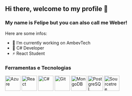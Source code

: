 ## Hi there, welcome to my profile 👋
### My name is Felipe but you can also call me Weber!


Here are some infos:

- 🔭 I’m currently working on AmbevTech
- 🌱 C# Developer
- ⚡ React Student

### Ferramentas e Tecnologias

<div align="left">
<img alt="Azure" src="https://cdn.jsdelivr.net/gh/devicons/devicon/icons/azure/azure-original.svg" width="50" height="50"/>
<img alt="React" src="https://cdn.jsdelivr.net/gh/devicons/devicon/icons/react/react-original.svg" width="50" height="50"/>
<img alt="C#" src="https://cdn.jsdelivr.net/gh/devicons/devicon/icons/csharp/csharp-original.svg" width="50" height="50"/>
<img alt="Git" src="https://cdn.jsdelivr.net/gh/devicons/devicon/icons/git/git-original.svg" width="50" height="50"/>         
<img alt="MongoDB" src="https://cdn.jsdelivr.net/gh/devicons/devicon/icons/mongodb/mongodb-original.svg" width="50" height="50"/>
<img alt="PostgreSQL" src="https://cdn.jsdelivr.net/gh/devicons/devicon/icons/postgresql/postgresql-original.svg" width="50" height="50"/>
<img alt="Sourcetree" src="https://cdn.jsdelivr.net/gh/devicons/devicon/icons/sourcetree/sourcetree-original.svg" width="50" height="50" />
</div>
          
          
          
          
          
          
          

